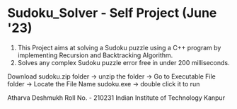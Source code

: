 # Sudoku_Solver - Self Project (June '23)

  1) This Project aims at solving a Sudoku puzzle using a C++ program by implementing Recursion and Backtracking Algorithm.
  2) Solves any complex Sudoku puzzle error free in under 200 milliseconds. 

Download  sudoku.zip folder -> unzip the folder -> Go to Executable File folder -> Locate the File Name sudoku.exe -> double click it to run

Atharva Deshmukh
Roll No. - 210231
Indian Institute of Technology Kanpur
